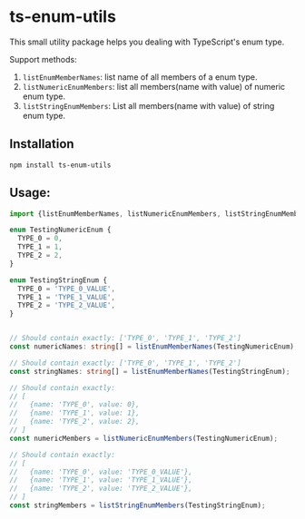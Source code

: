 # ts-enum-utils

This small utility package helps you dealing with TypeScript's enum type.

Support methods:
1. `listEnumMemberNames`: list name of all members of a enum type.
2. `listNumericEnumMembers`: list all members(name with value) of numeric enum type.
2. `listStringEnumMembers`: List all members(name with value) of string enum type.

## Installation
```
npm install ts-enum-utils
```

## Usage:
```typescript
import {listEnumMemberNames, listNumericEnumMembers, listStringEnumMembers} from 'ts-enum-utils';

enum TestingNumericEnum {
  TYPE_0 = 0,
  TYPE_1 = 1,
  TYPE_2 = 2,
}

enum TestingStringEnum {
  TYPE_0 = 'TYPE_0_VALUE',
  TYPE_1 = 'TYPE_1_VALUE',
  TYPE_2 = 'TYPE_2_VALUE',
}


// Should contain exactly: ['TYPE_0', 'TYPE_1', 'TYPE_2']
const numericNames: string[] = listEnumMemberNames(TestingNumericEnum);

// Should contain exactly: ['TYPE_0', 'TYPE_1', 'TYPE_2']
const stringNames: string[] = listEnumMemberNames(TestingStringEnum);

// Should contain exactly:
// [
//   {name: 'TYPE_0', value: 0},
//   {name: 'TYPE_1', value: 1},
//   {name: 'TYPE_2', value: 2},
// ]
const numericMembers = listNumericEnumMembers(TestingNumericEnum);

// Should contain exactly:
// [
//   {name: 'TYPE_0', value: 'TYPE_0_VALUE'},
//   {name: 'TYPE_1', value: 'TYPE_1_VALUE'},
//   {name: 'TYPE_2', value: 'TYPE_2_VALUE'},
// ]
const stringMembers = listStringEnumMembers(TestingStringEnum);
```